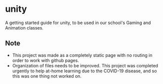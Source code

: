 # unity
A getting started guide for unity, to be used in our school's Gaming and Animation classes.

## Note
* This project was made as a completely static page with no routing in order to work with github pages.
* Organization of files needs to be improved. This project was completed urgently to help at-home learning due to the COVID-19 disease, and so this was one thing not worked on.

